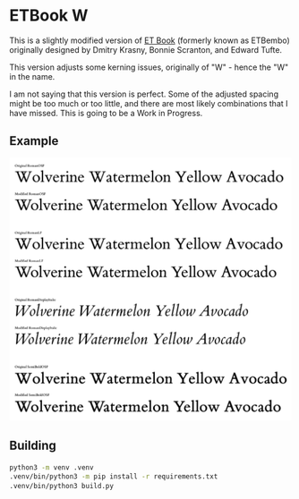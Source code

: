 # ETBook W

This is a slightly modified version of [ET Book](https://github.com/edwardtufte/et-book/) (formerly known as ETBembo) originally designed by Dmitry Krasny, Bonnie Scranton, and Edward Tufte.

This version adjusts some kerning issues, originally of "W" - hence the "W" in the name.

I am not saying that this version is perfect. Some of the adjusted spacing might be too much or too little, and there are most likely combinations that I have missed. This is going to be a Work in Progress.

## Example

![Example](example.png)

## Building

```sh
python3 -m venv .venv
.venv/bin/python3 -m pip install -r requirements.txt
.venv/bin/python3 build.py
```
